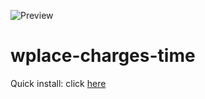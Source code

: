 ![Preview](https://i.imgur.com/U6m58uB.png)
# wplace-charges-time
Quick install: click [here](https://github.com/mechanikate/wplace-charges-time/raw/refs/heads/main/wplace-charges-time.user.js)

